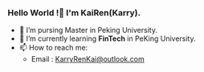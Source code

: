 ### Hello World !👋 I'm KaiRen(Karry).

<!--
**KarryRen/KarryRen** is a ✨ _special_ ✨ repository because its `README.md` (this file) appears on your GitHub profile.

Here are some ideas to get you started:

- 👯 I’m looking to collaborate on ...
- 🤔 I’m looking for help with ...
- 💬 Ask me about ...
- 😄 Pronouns: ...
- ⚡ Fun fact: ...
-->

- 🔭 I’m pursing Master in Peking University.
- 🌱 I’m currently learning **FinTech** in PeKing University.
- 📫 How to reach me:
  - Email : KarryRenKai@outlook.com
